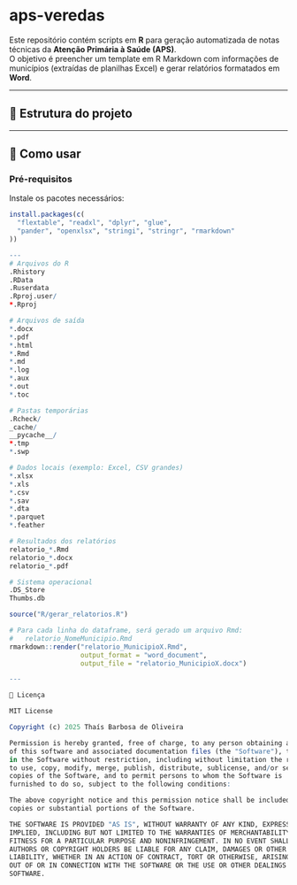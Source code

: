 # aps-veredas
Este repositório contém scripts em **R** para geração automatizada de notas técnicas da **Atenção Primária à Saúde (APS)**.  
O objetivo é preencher um template em R Markdown com informações de municípios (extraídas de planilhas Excel) e gerar relatórios formatados em **Word**.

---

## 📂 Estrutura do projeto
---

## 🚀 Como usar

### Pré-requisitos
Instale os pacotes necessários:

```r
install.packages(c(
  "flextable", "readxl", "dplyr", "glue", 
  "pander", "openxlsx", "stringi", "stringr", "rmarkdown"
))

---
# Arquivos do R
.Rhistory
.RData
.Ruserdata
.Rproj.user/
*.Rproj

# Arquivos de saída
*.docx
*.pdf
*.html
*.Rmd
*.md
*.log
*.aux
*.out
*.toc

# Pastas temporárias
.Rcheck/
_cache/
__pycache__/
*.tmp
*.swp

# Dados locais (exemplo: Excel, CSV grandes)
*.xlsx
*.xls
*.csv
*.sav
*.dta
*.parquet
*.feather

# Resultados dos relatórios
relatorio_*.Rmd
relatorio_*.docx
relatorio_*.pdf

# Sistema operacional
.DS_Store
Thumbs.db

source("R/gerar_relatorios.R")

# Para cada linha do dataframe, será gerado um arquivo Rmd:
#   relatorio_NomeMunicipio.Rmd
rmarkdown::render("relatorio_MunicipioX.Rmd",
                  output_format = "word_document",
                  output_file = "relatorio_MunicipioX.docx")

---

📜 Licença

MIT License

Copyright (c) 2025 Thaís Barbosa de Oliveira

Permission is hereby granted, free of charge, to any person obtaining a copy
of this software and associated documentation files (the "Software"), to deal
in the Software without restriction, including without limitation the rights
to use, copy, modify, merge, publish, distribute, sublicense, and/or sell
copies of the Software, and to permit persons to whom the Software is
furnished to do so, subject to the following conditions:

The above copyright notice and this permission notice shall be included in all
copies or substantial portions of the Software.

THE SOFTWARE IS PROVIDED "AS IS", WITHOUT WARRANTY OF ANY KIND, EXPRESS OR
IMPLIED, INCLUDING BUT NOT LIMITED TO THE WARRANTIES OF MERCHANTABILITY,
FITNESS FOR A PARTICULAR PURPOSE AND NONINFRINGEMENT. IN NO EVENT SHALL THE
AUTHORS OR COPYRIGHT HOLDERS BE LIABLE FOR ANY CLAIM, DAMAGES OR OTHER
LIABILITY, WHETHER IN AN ACTION OF CONTRACT, TORT OR OTHERWISE, ARISING FROM,
OUT OF OR IN CONNECTION WITH THE SOFTWARE OR THE USE OR OTHER DEALINGS IN THE
SOFTWARE.
